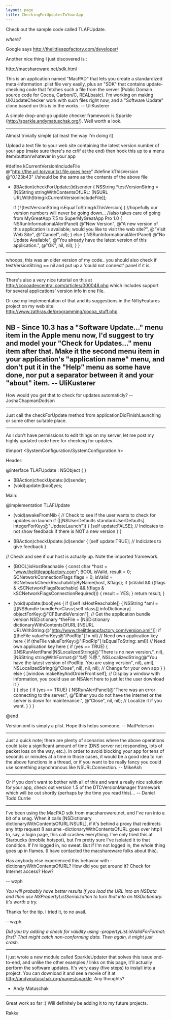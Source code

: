 ```yaml
---
layout: page
title: CheckingForUpdatesToYourApp
---
```


Check out the sample code called TLAFUpdate.

*where?*

Google says http://thelittleappfactory.com/developer/

Another nice thing I just discovered is :

http://macshareware.net/sdk.html

This is an application named "MacPAD" that lets you create a standardized meta-information .plist file very easily, plus an "SDK" that contains update-checking code that fetches such a file from the server (Public Domain source code for Cocoa, Carbon/C, REALbasic). I'm working on making UKUpdateChecker work with such files right now, and a "Software Update" clone based on this is in the works. -- UliKusterer

A simple drop-and-go update checker framework is Sparkle (http://sparkle.andymatuschak.org/). Well worth a look.

----
Almost trivially simple (at least the way I'm doing it)

Upload a text file to your web site containing the latest version number of your app (make sure there's no cr/lf at the end) then hook this up to a menu item/button/whatever in your app

    
#define kCurrentVersionIncludeFile @"http://the.url.to/your.txt.file.goes.here"
#define kThisVersion @"0.123b43" //should be the same as the contents of the above file

- (IBAction)checkForUpdate:(id)sender
{
        NSString *testVersionString = [NSString stringWithContentsOfURL:
 						[NSURL URLWithString:kCurrentVersionIncludeFile]];

    if ( ![testVersionString isEqualToString:kThisVersion] ) //hopefully our version numbers will never be going down... 
	//also takes care of going from MyGreatApp 7.5 to SuperMyGreatApp Pro 1.0
    {
	NSRunInformationalAlertPanel(
		@"New Version",
	 	@"A new version of this application is available; would you like to visit the web site?",
	 	@"Visit Web Site", 
		@"Cancel",
	 	nil);
    }
    else
    {
    	NSRunInformationalAlertPanel(
		@"No Update Available", 
		@"You already have the latest version of this application.", 
		@"OK", 
		nil, 
		nil);
    }
}



----

whoops, this was an older version of my code.. you should also check if testVersionString == nil and put up a 'could not connect' panel if it is.

----

There's also a very nice tutorial on this at http://cocoadevcentral.com/articles/000048.php which includes support for several applications' version info in one file.

Or use my implementation of that and its suggestions in the NiftyFeatures project on my web site: http://www.zathras.de/programming/cocoa_stuff.php

NB - Since 10.3 has a "Software Update..." menu item in the Apple menu now, I'd suggest to try and model your "Check for Updates..." menu item after that. Make it the second menu item in your application's "application name" menu, and don't put it in the "Help" menu as some have done, nor put a separator between it and your "about" item. -- UliKusterer
----
How would you get that to check for updates automaticly? --JoshaChapmanDodson

----

Just call the checkForUpdate method from applicationDidFinishLaunching or some other suitable place.

----

As I don't have permissions to edit things on my server, let me post my highly updated code here for checking for updates.

    

#import <SystemConfiguration/SystemConfiguration.h>

Header:

@interface TLAFUpdate : NSObject
{
}
- (IBAction)checkUpdate:(id)sender;
- (void)update:(bool)yes;

Main:

@implementation TLAFUpdate

- (void)awakeFromNib
{
    // Check to see if the user wants to check for updates on launch
    if ([[NSUserDefaults standardUserDefaults] integerForKey:@"UpdateLaunch"])
    {
        [self update:FALSE]; // Indicates to not show feedback if there is NOT a new version
    }
}

- (IBAction)checkUpdate:(id)sender
{
    [self update:TRUE]; // Indiciates to give feedback
}

// Check and see if our host is actually up. Note the imported framework.
- (BOOL)isHostReachable 
{
    const char *host = "www.thelittleappfactory.com";
    BOOL isValid, result = 0;
    SCNetworkConnectionFlags flags = 0;
    isValid = SCNetworkCheckReachabilityByName(host, &flags);
    if (isValid && ((flags & kSCNetworkFlagsReachable) && !(flags & kSCNetworkFlagsConnectionRequired))) 
    {
        result = YES;
    }
    return result;
}

- (void)update:(bool)yes
{
    if ([self isHostReachable])
    {
        NSString *amI = [[[NSBundle bundleForClass:[self class]] infoDictionary] 
objectForKey:@"CFBundleVersion"]; // Get the application bundle version
        NSDictionary *theFile = [NSDictionary dictionaryWithContentsOfURL:[NSURL 
URLWithString:@"http://www.thelittleappfactory.com/version.xml"]];
        if ([theFile valueForKey:@"iPodRip"] != nil) // Need own application key here
        {
            if (theFile valueForKey:@"iPodRip"] isEqualToString: amI]) // Need own application key here
            {
                if (yes == TRUE)
                {
                    [[NSRunAlertPanel(NSLocalizedString(@"There is no new version.", nil), 
[NSString stringWithFormat:@"%@ %@.", 
NSLocalizedString(@"You have the latest version of iPodRip. You are using version", nil), amI],
 NSLocalizedString(@"Close", nil), nil, nil); // Change for your own app
                }
            }
            else
            {
                [window makeKeyAndOrderFront:self]; 
// Display a window with information, you could use an NSAlert here to just let the user download it
            }        
        }
    }
    else
    {
        if (yes == TRUE)
        {
            NSRunAlertPanel(@"There was an error connecting to the server.", 
@"Either you do not have the internet or the server is down for maintenance.", 
@"Close", nil, nil); // Localize it if you want.
        }
    }
}

@end



Version.xml is simply a plist. Hope this helps someone. -- MatPeterson

----

Just a quick note; there are plenty of scenarios where the above operations could take a significant amount of time (DNS server not responding, lots of packet loss on the way, etc.). In order to avoid blocking your app for tens of seconds or minutes at a time in those cases, it would be a good idea to run the above functions in a thread, or if you want to be really fancy you could use something asynchronous like NSURLConnection. -- MikeAsh

----

Or if you don't want to bother with all of this and want a really nice solution for your app, check out version 1.5 of the  DTCVersionManager framework which will be out shortly (perhaps by the time you read this)...  -- Daniel Todd Currie

----

I've been using the MacPAD sdk from macshareware.net, and I've run into a bit of a snag.  When it calls [NSDictionary dictionaryWithContentsOfURL:NSURL], if it's behind a proxy that redirects any http request (I assume -dictionaryWithContentsOfURL goes over http!) to, say, a login page, this call crashes everything.  I've only tried this at Starbucks (tmobile hotspot), but I'm pretty sure I've isolated it to that condition.  If I'm logged in, no sweat.  But if I'm not logged in, the whole thing goes up in flames.  (I have contacted the macshareware folks about this).

Has anybody else experienced this behavior with -dictionaryWithContentsOfURL?  How did you get around it?  Check for Internet access?  How?

-- wzph

*You will probably have better results if you load the URL into an NSData and then use NSPropertyListSerialization to turn that into an NSDictionary. It's worth a try.*

Thanks for the tip.  I tried it, to no avail.

--wzph

*Did you try adding a check for validity using -propertyList:isValidForFormat: first? That might catch non-conforming data. Then again, it might just crash.*

----

I just wrote a new module called SparkleUpdater that solves this issue end-to-end, and unlike the other examples / links on this page, it'll actually perform the software updates. It's very easy (five steps) to install into a project. You can download it and see a movie of it at http://andymatuschak.org/pages/sparkle. Any thoughts?

- Andy Matuschak

----

Great work so far :) Will definitely be adding it to my future projects.

Rakka

